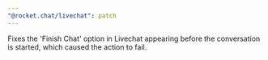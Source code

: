 ```yaml
---
"@rocket.chat/livechat": patch
---
```


Fixes the 'Finish Chat' option in Livechat appearing before the conversation is started, which caused the action to fail.

